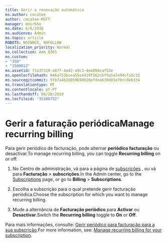 ```yaml
---
title: Gerir a renovação automática
ms.author: cmcatee
author: cmcatee-MSFT
manager: mnirkhe
ms.date: 6/6/2018
ms.audience: Admin
ms.topic: article
ROBOTS: NOINDEX, NOFOLLOW
localization_priority: Normal
ms.collection: Adm_O365
ms.custom:
- "350"
- "1500012"
ms.assetid: f1a3f310-a87f-4a42-a9c3-4ea894caf52e
ms.openlocfilehash: 046a753bcea55e4419f562cbf9a5a7e94cfa5c32
ms.sourcegitcommit: 5fb7a4b28859690020efdea630d03e70cc0e6334
ms.translationtype: MT
ms.contentlocale: pt-PT
ms.lasthandoff: 06/28/2019
ms.locfileid: "35380732"
---
```

# <a name="manage-recurring-billing"></a><span data-ttu-id="92c75-102">Gerir a faturação periódica</span><span class="sxs-lookup"><span data-stu-id="92c75-102">Manage recurring billing</span></span>

<span data-ttu-id="92c75-103">Para gerir periódico de facturação, pode alternar **periódico facturação** ou desactivar.</span><span class="sxs-lookup"><span data-stu-id="92c75-103">To manage recurring billing, you can toggle **Recurring billing** on or off.</span></span>
  
1. <span data-ttu-id="92c75-104">No Centro de administração, vá para a página de [subscrições](https://go.microsoft.com/fwlink/p/?linkid=842054) , ou vá para **Facturação** \> **subscrições**.</span><span class="sxs-lookup"><span data-stu-id="92c75-104">In the Admin center, go to the [Subscriptions](https://go.microsoft.com/fwlink/p/?linkid=842054) page, or go to **Billing** \> **Subscriptions**.</span></span>

2. <span data-ttu-id="92c75-105">Escolha a subscrição para o qual pretende gerir facturação periódica.</span><span class="sxs-lookup"><span data-stu-id="92c75-105">Choose the subscription for which you want to manage recurring billing.</span></span>

3. <span data-ttu-id="92c75-106">Mude a alternância de **Facturação periódico** para **Activar** ou **Desactivar**.</span><span class="sxs-lookup"><span data-stu-id="92c75-106">Switch the **Recurring billing** toggle to **On** or **Off**.</span></span>

<span data-ttu-id="92c75-107">Para mais informações, consulte: [Gerir periódico para facturação para a sua subscrição](https://support.office.com/article/8d83b530-f4ca-47f6-a666-e5791cbacc7e).</span><span class="sxs-lookup"><span data-stu-id="92c75-107">For more information, see: [Manage recurring billing for your subscription](https://support.office.com/article/8d83b530-f4ca-47f6-a666-e5791cbacc7e).</span></span>
  